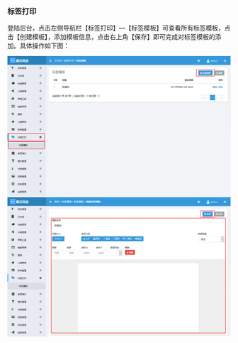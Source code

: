 ### 标签打印

登陆后台，点击左侧导航栏【标签打印】—【标签模板】可查看所有标签模板，点击【创建模板】，添加模板信息，点击右上角【保存】即可完成对标签模板的添加。具体操作如下图：

![](/assets/标签模板01.jpg)![](/assets/标签模板02.jpg)



